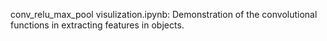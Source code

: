 conv_relu_max_pool visulization.ipynb: Demonstration of the convolutional functions in extracting features in objects.
